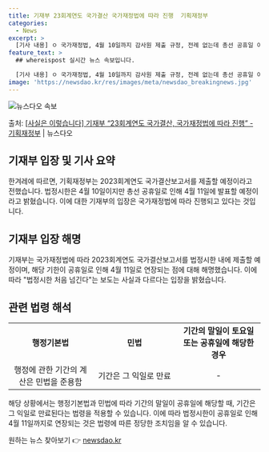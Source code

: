 ```yaml
---
title: 기재부 23회계연도 국가결산 국가재정법에 따라 진행  기획재정부
categories:
  - News
excerpt: >
  [기사 내용] ㅇ 국가재정법, 4월 10일까지 감사원 제출 규정, 전례 없는데 총선 공휴일 이유로 11일 발…
feature_text: >
  ## whereispost 실시간 뉴스 속보입니다.

  [기사 내용] ㅇ 국가재정법, 4월 10일까지 감사원 제출 규정, 전례 없는데 총선 공휴일 이유로 11일 발…
image: 'https://newsdao.kr/res/images/meta/newsdao_breakingnews.jpg'
---
```


![뉴스다오 속보](https://newsdao.kr/res/images/meta/newsdao_breakingnews.jpg)

<p>출처: <a href="https://newsdao.kr/3562" rel="dofollow">[사실은 이렇습니다] 기재부 “23회계연도 국가결산, 국가재정법에 따라 진행” - 기획재정부</a> | 뉴스다오</p>

<h2 data-ke-size="size26">기재부 입장 및 기사 요약</h2>
<p data-ke-size="size16">한겨레에 따르면, 기획재정부는 2023회계연도 국가결산보고서를 제출할 예정이라고 전했습니다. 법정시한은 4월 10일이지만 총선 공휴일로 인해 4월 11일에 발표할 예정이라고 밝혔습니다. 이에 대한 기재부의 입장은 국가재정법에 따라 진행되고 있다는 것입니다.</p>

<h2 data-ke-size="size26">기재부 입장 해명</h2>
<p data-ke-size="size16">기재부는 국가재정법에 따라 2023회계연도 국가결산보고서를 법정시한 내에 제출할 예정이며, 해당 기한이 공휴일로 인해 4월 11일로 연장되는 점에 대해 해명했습니다. 이에 따라 "법정시한 처음 넘긴다"는 보도는 사실과 다르다는 입장을 밝혔습니다.</p>

<h2 data-ke-size="size26">관련 법령 해석</h2>
<table>
  <colgroup>
    <col width="33.333332%" />
    <col width="33.333332%" />
    <col width="33.333332%" />
  </colgroup>
  <tbody>
    <tr>
      <td style="text-align: center; height: 17px;"><b>행정기본법</b></td>
      <td style="text-align: center; height: 17px;"><b>민법</b></td>
      <td style="text-align: center; height: 17px;"><b>기간의 말일이 토요일 또는 공휴일에 해당한 경우</b></td>
    </tr>
    <tr>
      <td style="text-align: center; height: 17px;">행정에 관한 기간의 계산은 민법을 준용함</td>
      <td style="text-align: center; height: 17px;">기간은 그 익일로 만료</td>
      <td style="text-align: center; height: 17px;">-</td>
    </tr>
  </tbody>
</table>

<p data-ke-size="size16">해당 상황에서는 행정기본법과 민법에 따라 기간의 말일이 공휴일에 해당할 때, 기간은 그 익일로 만료된다는 법령을 적용할 수 있습니다. 이에 따라 법정시한이 공휴일로 인해 4월 11일까지로 연장되는 것은 법령에 따른 정당한 조치임을 알 수 있습니다.</p> 

원하는 뉴스 찾아보기 👉 <a href="https://newsdao.kr" rel="dofollow">newsdao.kr</a>


